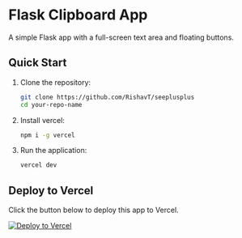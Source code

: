 # Flask Clipboard App

A simple Flask app with a full-screen text area and floating buttons.

## Quick Start

1. Clone the repository:
   ```sh
   git clone https://github.com/RishavT/seeplusplus
   cd your-repo-name
   ```

2. Install vercel:
   ```sh
   npm i -g vercel
   ```

3. Run the application:
   ```sh
   vercel dev
   ```

## Deploy to Vercel

Click the button below to deploy this app to Vercel.

[![Deploy to Vercel](https://vercel.com/button)](https://vercel.com/import/project?template=https://github.com/RishavT/seeplusplus)
